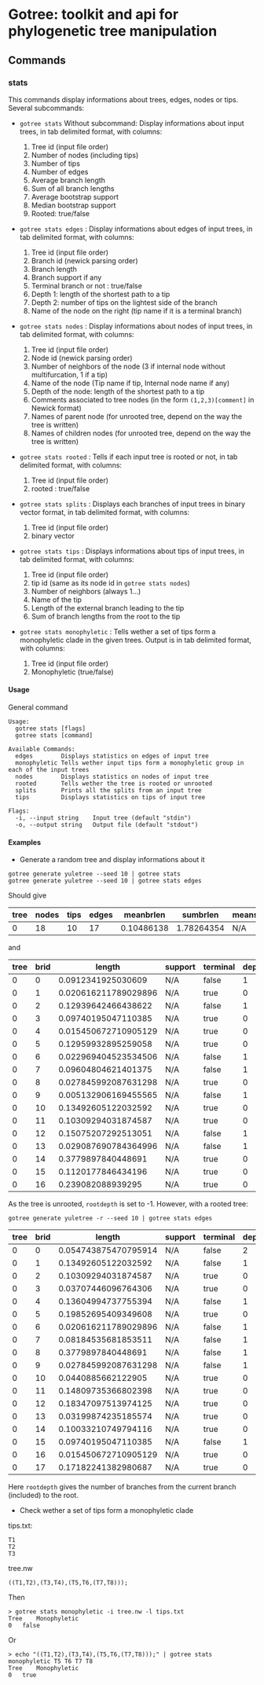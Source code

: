# Gotree: toolkit and api for phylogenetic tree manipulation

## Commands

### stats
This commands display informations about trees, edges, nodes or tips. Several subcommands:
* `gotree stats` Without subcommand: Display informations about input trees, in tab delimited format, with columns:
   1. Tree id (input file order)
   2. Number of nodes (including tips)
   3. Number of tips
   4. Number of edges
   5. Average branch length
   6. Sum of all branch lengths
   7. Average bootstrap support
   8. Median bootstrap support
   9. Rooted: true/false
* `gotree stats edges` : Display informations about edges of input trees, in tab delimited format, with columns:
   1. Tree id (input file order)
   2. Branch id (newick parsing order)
   3. Branch length
   4. Branch support if any
   5. Terminal branch or not : true/false
   6. Depth 1: length of the shortest path to a tip
   7. Depth 2: number of tips on the lightest side of the branch
   8. Name of the node on the right (tip name if it is a terminal branch)
   
* `gotree stats nodes` : Display informations about nodes of input trees, in tab delimited format, with columns:
   1. Tree id (input file order)
   2. Node id (newick parsing order)
   3. Number of neighbors of the node (3 if internal node without multifurcation, 1 if a tip)
   4. Name of the node (Tip name if tip, Internal node name if any)
   5. Depth of the node: length of the shortest path to a tip
   6. Comments associated to tree nodes (in the form `(1,2,3)[comment]` in Newick format)
   7. Names of parent node (for unrooted tree, depend on the way the tree is written)
   8. Names of children nodes (for unrooted tree, depend on the way the tree is written) 

* `gotree stats rooted` : Tells if each input tree is rooted or not, in tab delimited format, with columns:
   1. Tree id (input file order)
   2. rooted : true/false

* `gotree stats splits` : Displays each branches of input trees in binary vector format, in tab delimited format, with columns:
   1. Tree id (input file order)
   2. binary vector

* `gotree stats tips` : Displays informations about tips of input trees, in tab delimited format, with columns:
   1. Tree id (input file order)
   2. tip id (same as its node id in `gotree stats nodes`)
   3. Number of neighbors (always 1...)
   4. Name of the tip
   5. Length of the external branch leading to the tip
   6. Sum of branch lengths from the root to the tip

* `gotree stats monophyletic` : Tells wether a set of tips form a monophyletic clade in the given trees. Output is in tab delimited format, with columns:
   1. Tree id (input file order)
   2. Monophyletic (true/false)

#### Usage

General command
```
Usage:
  gotree stats [flags]
  gotree stats [command]

Available Commands:
  edges        Displays statistics on edges of input tree
  monophyletic Tells wether input tips form a monophyletic group in each of the input trees
  nodes        Displays statistics on nodes of input tree
  rooted       Tells wether the tree is rooted or unrooted
  splits       Prints all the splits from an input tree
  tips         Displays statistics on tips of input tree

Flags:
  -i, --input string    Input tree (default "stdin")
  -o, --output string   Output file (default "stdout")
```

#### Examples

* Generate a random tree and display informations about it

```
gotree generate yuletree --seed 10 | gotree stats
gotree generate yuletree --seed 10 | gotree stats edges
```

Should give

|tree  |  nodes  |  tips  |  edges  |  meanbrlen   |  sumbrlen    |  meansupport  |  mediansupport  |  rooted    |
|------|---------|--------|---------|--------------|--------------|---------------|-----------------|------------|
|0     |  18     |  10    |  17     |  0.10486138  |  1.78264354  |  N/A          |  N/A            |  unrooted  |

and

|tree  |  brid  |  length                |  support  |  terminal  |  depth  |  topodepth  |  rootdepth  |  rightname  |
|------|--------|------------------------|-----------|------------|---------|-------------|-------------|-------------|
|0     |  0     |  0.0912341925030609    |  N/A      |  false     |  1      |  3          |  -1         |             |
|0     |  1     |  0.020616211789029896  |  N/A      |  true      |  0      |  1          |  -1         |  Tip4       |
|0     |  2     |  0.12939642466438622   |  N/A      |  false     |  1      |  2          |  -1         |             |
|0     |  3     |  0.09740195047110385   |  N/A      |  true      |  0      |  1          |  -1         |  Tip7       |
|0     |  4     |  0.015450672710905129  |  N/A      |  true      |  0      |  1          |  -1         |  Tip2       |
|0     |  5     |  0.12959932895259058   |  N/A      |  true      |  0      |  1          |  -1         |  Tip0       |
|0     |  6     |  0.022969404523534506  |  N/A      |  false     |  1      |  4          |  -1         |             |
|0     |  7     |  0.09604804621401375   |  N/A      |  false     |  1      |  3          |  -1         |             |
|0     |  8     |  0.027845992087631298  |  N/A      |  true      |  0      |  1          |  -1         |  Tip8       | 
|0     |  9     |  0.005132906169455565  |  N/A      |  false     |  1      |  2          |  -1         |             |
|0     |  10    |  0.13492605122032592   |  N/A      |  true      |  0      |  1          |  -1         |  Tip9       |
|0     |  11    |  0.10309294031874587   |  N/A      |  true      |  0      |  1          |  -1         |  Tip3       |
|0     |  12    |  0.15075207292513051   |  N/A      |  false     |  1      |  3          |  -1         |             |
|0     |  13    |  0.029087690784364996  |  N/A      |  false     |  1      |  2          |  -1         |             |
|0     |  14    |  0.3779897840448691    |  N/A      |  true      |  0      |  1          |  -1         |  Tip6       |
|0     |  15    |  0.1120177846434196    |  N/A      |  true      |  0      |  1          |  -1         |  Tip5       |
|0     |  16    |  0.239082088939295     |  N/A      |  true      |  0      |  1          |  -1         |  Tip1       |

As the tree is unrooted, `rootdepth` is set to -1. However, with a rooted tree:

```
gotree generate yuletree -r --seed 10 | gotree stats edges
```

|tree | brid | length                | support | terminal | depth | topodepth | rootdepth | rightname | comments | leftname | rightcomment | leftcomment |
|-----|------|-----------------------|---------|----------|-------|-----------|-----------|-----------|----------|----------|--------------|-------------|
|0    | 0    | 0.054743875470795914  | N/A     | false    | 2     | 2         | 1         |           | []       |          |    []        |   []        |
|0    | 1    | 0.13492605122032592   | N/A     | false    | 1     | 2         | 2         |           | []       |          |    []        |   []        |
|0    | 2    | 0.10309294031874587   | N/A     | true     | 0     | 1         | 3         | Tip9      | []       |          |    []        |   []        |
|0    | 3    | 0.03707446096764306   | N/A     | true     | 0     | 1         | 3         | Tip2      | []       |          |    []        |   []        |
|0    | 4    | 0.13604994737755394   | N/A     | false    | 1     | 4         | 2         |           | []       |          |    []        |   []        |
|0    | 5    | 0.19852695409349608   | N/A     | true     | 0     | 1         | 3         | Tip3      | []       |          |    []        |   []        |
|0    | 6    | 0.020616211789029896  | N/A     | false    | 1     | 5         | 3         |           | []       |          |    []        |   []        |
|0    | 7    | 0.08184535681853511   | N/A     | false    | 1     | 4         | 4         |           | []       |          |    []        |   []        |
|0    | 8    | 0.3779897840448691    | N/A     | false    | 1     | 3         | 5         |           | []       |          |    []        |   []        |
|0    | 9    | 0.027845992087631298  | N/A     | false    | 1     | 2         | 6         |           | []       |          |    []        |   []        |
|0    | 10   | 0.0440885662122905    | N/A     | true     | 0     | 1         | 7         | Tip8      | []       |          |    []        |   []        |
|0    | 11   | 0.14809735366802398   | N/A     | true     | 0     | 1         | 7         | Tip6      | []       |          |    []        |   []        |
|0    | 12   | 0.18347097513974125   | N/A     | true     | 0     | 1         | 6         | Tip5      | []       |          |    []        |   []        |
|0    | 13   | 0.03199874235185574   | N/A     | true     | 0     | 1         | 5         | Tip4      | []       |          |    []        |   []        |
|0    | 14   | 0.10033210749794116   | N/A     | true     | 0     | 1         | 4         | Tip1      | []       |          |    []        |   []        |
|0    | 15   | 0.09740195047110385   | N/A     | false    | 1     | 2         | 1         |           | []       |          |    []        |   []        |
|0    | 16   | 0.015450672710905129  | N/A     | true     | 0     | 1         | 2         | Tip7      | []       |          |    []        |   []        |
|0    | 17   | 0.17182241382980687   | N/A     | true     | 0     | 1         | 2         | Tip0      | []       |          |    []        |   []        |


Here `rootdepth` gives the number of branches from the current branch (included) to the root.

* Check wether a set of tips form a monophyletic clade

tips.txt:
```
T1
T2
T3
```

tree.nw
```
((T1,T2),(T3,T4),(T5,T6,(T7,T8)));
```

Then
```
> gotree stats monophyletic -i tree.nw -l tips.txt
Tree	Monophyletic
0	false
```

Or
```
> echo "((T1,T2),(T3,T4),(T5,T6,(T7,T8)));" | gotree stats monophyletic T5 T6 T7 T8
Tree	Monophyletic
0	true
```
